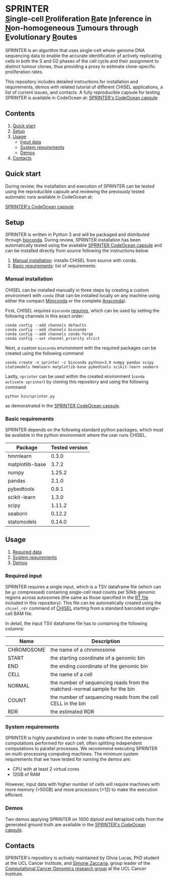 # SPRINTER <br/> <sub><u>S</u>ingle-cell <u>P</u>roliferation <u>R</u>ate <u>I</u>nference in <u>N</u>on-homogeneous <u>T</u>umours through <u>E</u>volutionary <u>R</u>outes</sub> #

SPRINTER is an algorithm that uses single-cell whole-genome DNA sequencing data to enable the accurate identification of actively replicating cells in both the S and G2 phases of the cell cycle and their assignment to distinct tumour clones, thus providing a proxy to estimate clone-specific proliferation rates.

This repository includes detailed instructions for installation and requirements, demos with related tutorial of different CHISEL applications, a list of current issues, and contacts.
A fully reproducible capsule for testing SPRINTER is available in CodeOcean at:
[SPRINTER's CodeOcean capsule]()

## Contents ##

1. [Quick start](#quick)
2. [Setup](#setup)
3. [Usage](#usage)
    - [Input data](#requireddata)
    - [System requirements](#requirements)
    - [Demos](#demos)
4. [Contacts](#contacts)

<a name="quick"></a>
## Quick start

During review, the installation and execution of SPRINTER can be tested using the reproducible capsule and reviewing the previously tested automatic runs available in CodeOcean at:

[SPRINTER's CodeOcean capsule]()

<a name="setup"></a>
## Setup

SPRINTER is written in Python 3 and will be packaged and distributed through [bioconda](https://bioconda.github.io/). During review, SPRINTER installation has been automatically tested using the available [SPRINTER CodeOcean capsule]() and can be installed directly from source following the instructions below.

1. [Manual installation](#manual): installs CHISEL from source with conda.
2. [Basic requirements](#reqs): list of requirements.

<a name="manual"></a>
### Manual installation

CHISEL can be installed manually in three steps by creating a custom environment with `conda` (that can be installed locally on any machine using either the compact [Miniconda](https://docs.conda.io/en/latest/miniconda.html) or the complete [Anaconda](https://www.anaconda.com/)).

First, CHISEL requires `bioconda` [requires](https://bioconda.github.io/), which can be used by setting the following channels in this exact order:
```shell
conda config --add channels defaults
conda config --add channels bioconda
conda config --add channels conda-forge
conda config --set channel_priority strict
```

Next, a custom `bioconda` environment with the required packages can be created using the following command
```
conda create -n sprinter -c bioconda python=3.9 numpy pandas scipy statsmodels hmmlearn matplotlib-base pybedtools scikit-learn seaborn
```

Lastly, `sprinter` can be used within the created environment (`conda activate sprinter`) by cloning this repository and using the following command
```shell
python bin/sprinter.py
```
as demonstrated in the [SPRINTER CodeOcean capsule]().

<a name="reqs"></a>
### Basic requirements

SPRINTER depends on the following standard python packages, which must be available in the python environment where the user runs CHISEL.

| Package | Tested version |
|---------|----------------|
| hmmlearn | 0.3.0 |
| matplotlib-base | 3.7.2 |
| numpy | 1.25.2 |
| pandas | 2.1.0 |
| pybedtools | 0.9.1 |
| scikit-learn | 1.3.0 |
| scipy | 1.11.2 |
| seaborn | 0.12.2 |
| statsmodels | 0.14.0 |

<a name="usage"></a>
## Usage

1. [Required data](#requireddata)
2. [System requirements](#requirements)
3. [Demos](#demos)

<a name="requireddata"></a>
### Required input

SPRINTER requires a single input, which is a TSV dataframe file (which can be `gz` compressed) containing single-cell read counts per 50kb genomic regions across autosomes (the same as those specified in the [RT file](data/ext/rtscores.csv.gz) included in this repository).
This file can be automatically created using the `chisel_rdr` command of [CHISEL](https://github.com/raphael-group/chisel) starting from a standard barcoded single-cell BAM file.

In detail, the input TSV dataframe file has to containing the following columns:

| **Name** | **Description** |
|---------|----------------|
| CHROMOSOME | the name of a chromosome |
| START | the starting coordinate of a genomic bin |
| END | the ending coordinate of the genomic bin |
| CELL | the name of a cell |
| NORMAL | the number of sequencing reads from the matched-normal sample for the bin |
| COUNT | the number of sequencing reads from the cell CELL in the bin |
| RDR | the estimated RDR |

<a name="requirements"></a>
### System requirements

SPRINTER is highly parallelized in order to make efficient the extensive computations performed for each cell, often splitting independent computations to parallel processes. We recommend executing SPRINTER on multi-processing computing machines. The minimum system requirements that we have tested for running the demos are:
- CPU with at least 2 virtual cores
- 12GB of RAM

However, input data with higher number of cells will require machines with more memory (>50GB) and more processors (>12) to make the execution efficient.

<a name="demos"></a>
### Demos

Two demos applying SPRINTER on 1000 diploid and tetraploid cells from the generated ground truth are available in the [SPRINTER's CodeOcean capsule]().

<a name="contacts"></a>
## Contacts

SPRINTER's repository is actively maintained by Olivia Lucas, PhD student at the UCL Cancer Institute, and [Simone Zaccaria](https://simozacca.github.io/), group leader of the [Computational Cancer Genomics research group](https://www.ucl.ac.uk/cancer/zaccaria-lab) at the UCL Cancer Institute.
